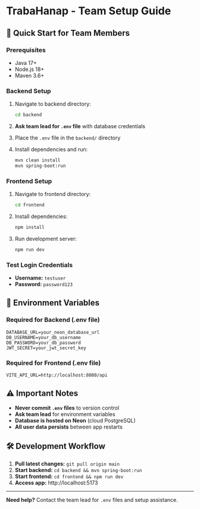 # TrabaHanap - Team Setup Guide

## 🚀 Quick Start for Team Members

### Prerequisites
- Java 17+
- Node.js 18+
- Maven 3.6+

### Backend Setup
1. Navigate to backend directory:
   ```bash
   cd backend
   ```

2. **Ask team lead for `.env` file** with database credentials

3. Place the `.env` file in the `backend/` directory

4. Install dependencies and run:
   ```bash
   mvn clean install
   mvn spring-boot:run
   ```

### Frontend Setup
1. Navigate to frontend directory:
   ```bash
   cd frontend
   ```

2. Install dependencies:
   ```bash
   npm install
   ```

3. Run development server:
   ```bash
   npm run dev
   ```

### Test Login Credentials
- **Username:** `testuser`
- **Password:** `password123`

## 🔐 Environment Variables

### Required for Backend (.env file)
```env
DATABASE_URL=your_neon_database_url
DB_USERNAME=your_db_username  
DB_PASSWORD=your_db_password
JWT_SECRET=your_jwt_secret_key
```

### Required for Frontend (.env file)
```env
VITE_API_URL=http://localhost:8080/api
```

## ⚠️ Important Notes

- **Never commit `.env` files** to version control
- **Ask team lead** for environment variables
- **Database is hosted on Neon** (cloud PostgreSQL)
- **All user data persists** between app restarts

## 🛠️ Development Workflow

1. **Pull latest changes:** `git pull origin main`
2. **Start backend:** `cd backend && mvn spring-boot:run`
3. **Start frontend:** `cd frontend && npm run dev`
4. **Access app:** http://localhost:5173

---
**Need help?** Contact the team lead for `.env` files and setup assistance.